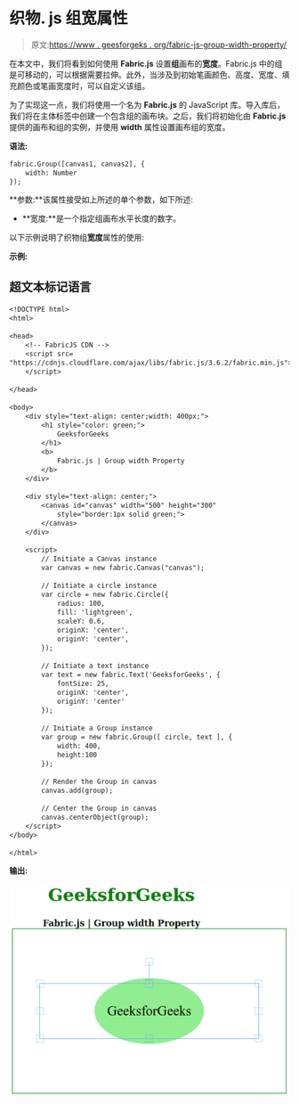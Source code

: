 # 织物. js 组宽属性

> 原文:[https://www . geesforgeks . org/fabric-js-group-width-property/](https://www.geeksforgeeks.org/fabric-js-group-width-property/)

在本文中，我们将看到如何使用 **Fabric.js** 设置**组**画布的**宽度**。Fabric.js 中的组是可移动的，可以根据需要拉伸。此外，当涉及到初始笔画颜色、高度、宽度、填充颜色或笔画宽度时，可以自定义该组。

为了实现这一点，我们将使用一个名为 **Fabric.js** 的 JavaScript 库。导入库后，我们将在主体标签中创建一个包含组的画布块。之后，我们将初始化由 **Fabric.js** 提供的画布和组的实例，并使用 **width** 属性设置画布组的宽度。

**语法:**

```
fabric.Group([canvas1, canvas2], {
    width: Number
});
```

**参数:**该属性接受如上所述的单个参数，如下所述:

*   **宽度:**是一个指定组画布水平长度的数字。

以下示例说明了织物组**宽度**属性的使用:

**示例:**

## 超文本标记语言

```
<!DOCTYPE html>
<html>

<head>
    <!-- FabricJS CDN -->
    <script src=
"https://cdnjs.cloudflare.com/ajax/libs/fabric.js/3.6.2/fabric.min.js">
    </script>

</head>

<body>
    <div style="text-align: center;width: 400px;">
        <h1 style="color: green;">
            GeeksforGeeks
        </h1>
        <b>
            Fabric.js | Group width Property
        </b>
    </div>

    <div style="text-align: center;">
        <canvas id="canvas" width="500" height="300"
            style="border:1px solid green;">
        </canvas>
    </div>

    <script>
        // Initiate a Canvas instance
        var canvas = new fabric.Canvas("canvas");

        // Initiate a circle instance
        var circle = new fabric.Circle({
            radius: 100,
            fill: 'lightgreen',
            scaleY: 0.6,
            originX: 'center',
            originY: 'center',
        });

        // Initiate a text instance
        var text = new fabric.Text('GeeksforGeeks', {
            fontSize: 25,
            originX: 'center',
            originY: 'center'
        });

        // Initiate a Group instance
        var group = new fabric.Group([ circle, text ], {
            width: 400,
            height:100
        });

        // Render the Group in canvas
        canvas.add(group);

        // Center the Group in canvas
        canvas.centerObject(group);
    </script>
</body>

</html>
```

**输出:**

![](img/330b0a16520dd2ff7bd7709462ab01a0.png)